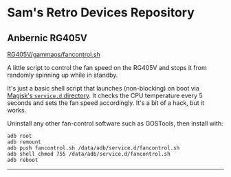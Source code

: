 # Sam's Retro Devices Repository

## Anbernic RG405V

[RG405V/gammaos/fancontrol.sh](RG405V/gammaos/fancontrol.sh)

A little script to control the fan speed on the RG405V and stops it from randomly spinning up while in standby.

It's just a basic shell script that launches (non-blocking) on boot via [Magisk's `service.d` directory](https://github.com/topjohnwu/Magisk/blob/master/docs/guides.md#boot-scripts). It checks the CPU temperature every 5 seconds and sets the fan speed accordingly. It's a bit of a hack, but it works.

Uninstall any other fan-control software such as GOSTools, then install with:

```shell
adb root
adb remount
adb push fancontrol.sh /data/adb/service.d/fancontrol.sh
adb shell chmod 755 /data/adb/service.d/fancontrol.sh
adb reboot
```

---
